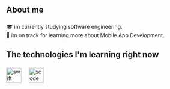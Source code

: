 <h2 align="left">About me</h2>

###

<p align="left">🎓  im currently studying software engineering.<br>🌱 im on track for learning more about Mobile App Development.</p>

###

<h2 align="left">The technologies I'm learning right now</h2>

###

<div align="left">
  <img src="https://cdn.jsdelivr.net/gh/devicons/devicon/icons/swift/swift-original.svg" height="40" alt="swift logo"  />
  <img width="12" />
  <img src="https://cdn.jsdelivr.net/gh/devicons/devicon/icons/xcode/xcode-original.svg" height="40" alt="xcode logo"  />
</div>

###
